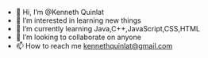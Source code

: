 - 👋 Hi, I’m @Kenneth Quinlat
- 👀 I’m interested in learning new things
- 🌱 I’m currently learning Java,C++,JavaScript,CSS,HTML
- 💞️ I’m looking to collaborate on anyone
- 📫 How to reach me kennethquinlat@gmail.com

<!---
kennethquinlat/kennethquinlat is a ✨ special ✨ repository because its `README.md` (this file) appears on your GitHub profile.
You can click the Preview link to take a look at your changes.
--->
